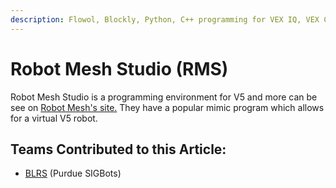 ```yaml
---
description: Flowol, Blockly, Python, C++ programming for VEX IQ, VEX Cortex and VEX V5
---
```


# Robot Mesh Studio (RMS)

Robot Mesh Studio is a programming environment for V5 and more can be see on [Robot Mesh's site.](https://www.robotmesh.com/) They have a popular mimic program which allows for a virtual V5 robot.

## Teams Contributed to this Article:

* [BLRS](https://purduesigbots.com/) (Purdue SIGBots)
